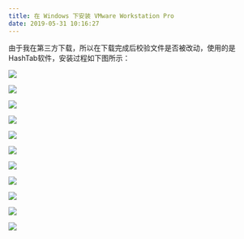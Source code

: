 ```yaml
---
title: 在 Windows 下安装 VMware Workstation Pro
date: 2019-05-31 10:16:27
---
```


由于我在第三方下载，所以在下载完成后校验文件是否被改动，使用的是HashTab软件，安装过程如下图所示：

![](windows-VMwareWorkstationPro/1.png)

![](windows-VMwareWorkstationPro/2.png)

![](windows-VMwareWorkstationPro/3.png)

![](windows-VMwareWorkstationPro/4.png)

![](windows-VMwareWorkstationPro/5.png)

![](windows-VMwareWorkstationPro/6.png)

![](windows-VMwareWorkstationPro/7.png)

![](windows-VMwareWorkstationPro/8.png)

![](windows-VMwareWorkstationPro/9.png)

![](windows-VMwareWorkstationPro/10.png)

![](windows-VMwareWorkstationPro/11.png)
